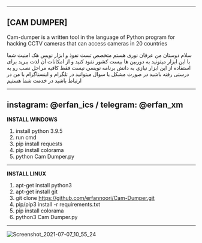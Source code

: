---------------------------------------------------------------------------------------------------------------------------------------
**[CAM DUMPER]**
---------------------------------------------------------------------------------------------------------------------------------------

Cam-dumper is a written tool in the language of Python program for hacking CCTV cameras that can access cameras in 20 countries

سلام دوستان من عرفان نوری هستم متخصص تست نفوذ و ابزار نویس هک امنیت شما با این ابزار میتونید به دوربین ها بیست کشور نفوذ کنید و از امکانات آن لذت ببرید برای استفاده از این ابزار نیازی به دانش برنامه نویسی نیست فقط کافیه مراحل نصب رو به درستی رفته باشید در صورت مشکل یا سوال میتوانید در تلگرام و اینستاگرام با من در ارتباط باشید در خدمت شما هستیم  

---------------------------------------------------------------------------------------------------------------------------------------
instagram: @erfan_ics / telegram: @erfan_xm            
---------------------------------------------------------------------------------------------------------------------------------------

**INSTALL WINDOWS**

1. install python 3.9.5
2. run cmd
3. pip install requests
4. pip install colorama
5. python Cam Dumper.py


---------------------------------------------------------------------------------------------------------------------------------------

**INSTALL LINUX**

1. apt-get install python3
2. apt-get install git
3. git clone https://github.com/erfannoori/Cam-Dumper.git
4. pip/pip3 install -r requirements.txt
5. pip install colorama
6. python3 Cam Dumper.py

---------------------------------------------------------------------------------------------------------------------------------------
![Screenshot_2021-07-07_10_55_24](https://user-images.githubusercontent.com/77107767/124800998-5d9b0c80-df67-11eb-8f7f-2ca5dbe0209c.png)


